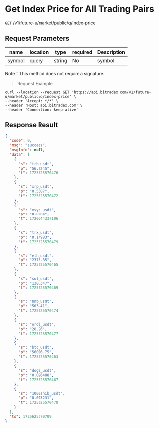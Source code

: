 # Get Index Price for All Trading Pairs

`GET` /v1/future-u/market/public/q/index-price

## Request Parameters

| name   | location  | type   | required | Description   |
| ------ | ----- | ------ | ---- | ------ |
| symbol | query | string | No   | symbol |

Note：This method does not require a signature.

> Request Example

```shell
curl --location --request GET 'https://api.bitradex.com/v1/future-u/market/public/q/index-price' \
--header 'Accept: */*' \
--header 'Host: api.bitradex.com' \
--header 'Connection: keep-alive'
```

## Response Result

```json
{
  "code": 0,
  "msg": "success",
  "msgInfo": null,
  "data": [
    {
      "s": "trb_usdt",
      "p": "56.9245",
      "t": 1725625570476
    },
    {
      "s": "xrp_usdt",
      "p": "0.5387",
      "t": 1725625570472
    },
    {
      "s": "vsys_usdt",
      "p": "0.0004",
      "t": 1720244337106
    },
    {
      "s": "trx_usdt",
      "p": "0.14983",
      "t": 1725625570479
    },
    {
      "s": "eth_usdt",
      "p": "2376.85",
      "t": 1725625570465
    },
    {
      "s": "sol_usdt",
      "p": "130.347",
      "t": 1725625570469
    },
    {
      "s": "bnb_usdt",
      "p": "503.41",
      "t": 1725625570474
    },
    {
      "s": "ordi_usdt",
      "p": "28.96",
      "t": 1725625570477
    },
    {
      "s": "btc_usdt",
      "p": "56016.75",
      "t": 1725625570463
    },
    {
      "s": "doge_usdt",
      "p": "0.096488",
      "t": 1725625570467
    },
    {
      "s": "1000shib_usdt",
      "p": "0.013231",
      "t": 1725625570470
    }
  ],
  "ts": 1725625570709
}
```

